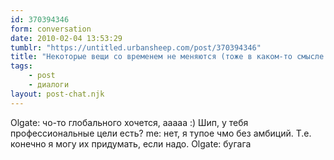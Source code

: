 ```yaml
---
id: 370394346
form: conversation
date: 2010-02-04 13:53:29
tumblr: "https://untitled.urbansheep.com/post/370394346"
title: "Некоторые вещи со временем не меняются (тоже в каком-то смысле про вопросы, 19 июня 2007)"
tags:
    - post
    - диалоги
layout: post-chat.njk
---
```


Olgate: чо-то глобального хочется, ааааа :) Шип, у тебя профессиональные цели есть?
me: нет, я тупое чмо без амбиций. Т.е. конечно я могу их придумать, если надо.
Olgate: бугага

